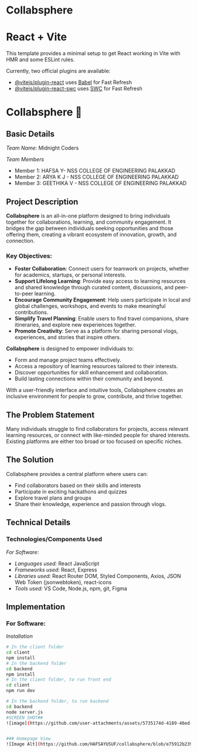 # Collabsphere
# React + Vite

This template provides a minimal setup to get React working in Vite with HMR and some ESLint rules.

Currently, two official plugins are available:

- [@vitejs/plugin-react](https://github.com/vitejs/vite-plugin-react/blob/main/packages/plugin-react/README.md) uses [Babel](https://babeljs.io/) for Fast Refresh
- [@vitejs/plugin-react-swc](https://github.com/vitejs/vite-plugin-react-swc) uses [SWC](https://swc.rs/) for Fast Refresh
# Collabsphere 🎯

## Basic Details

*Team Name:* Midnight Coders

*Team Members*
*   Member 1: HAFSA Y- NSS COLLEGE OF ENGINEERING PALAKKAD
*   Member 2: ARYA K J -  NSS COLLEGE OF ENGINEERING PALAKKAD
*   Member 3: GEETHIKA V   - NSS COLLEGE OF ENGINEERING PALAKKAD



## Project Description

**Collabsphere** is an all-in-one platform designed to bring individuals together for collaborations, learning, and community engagement. It bridges the gap between individuals seeking opportunities and those offering them, creating a vibrant ecosystem of innovation, growth, and connection.

### Key Objectives:
- **Foster Collaboration**: Connect users for teamwork on projects, whether for academics, startups, or personal interests.
- **Support Lifelong Learning**: Provide easy access to learning resources and shared knowledge through curated content, discussions, and peer-to-peer learning.
- **Encourage Community Engagement**: Help users participate in local and global challenges, workshops, and events to make meaningful contributions.
- **Simplify Travel Planning**: Enable users to find travel companions, share itineraries, and explore new experiences together.
- **Promote Creativity**: Serve as a platform for sharing personal vlogs, experiences, and stories that inspire others.

**Collabsphere** is designed to empower individuals to:
- Form and manage project teams effectively.
- Access a repository of learning resources tailored to their interests.
- Discover opportunities for skill enhancement and collaboration.
- Build lasting connections within their community and beyond.

With a user-friendly interface and intuitive tools, Collabsphere creates an inclusive environment for people to grow, contribute, and thrive together.

## The Problem Statement

Many individuals struggle to find collaborators for projects, access relevant learning resources, or connect with like-minded people for shared interests. Existing platforms are either too broad or too focused on specific niches.

## The Solution

Collabsphere provides a central platform where users can:
*  Find collaborators based on their skills and interests
*  Participate in exciting hackathons and quizzes
*   Explore travel plans and groups
* Share their knowledge, experience and passion through vlogs.

## Technical Details

### Technologies/Components Used

*For Software:*

*   *Languages used:*
    React JavaScript
*   *Frameworks used:*
    React, Express
*   *Libraries used:*
    React Router DOM, Styled Components, Axios, JSON Web Token (jsonwebtoken), react-icons
*   *Tools used:*
    VS Code, Node.js, npm, git, Figma


## Implementation

### For Software:

*Installation*
```bash
# In the client folder
cd client
npm install
# In the backend folder
cd backend
npm install
# In the client folder, to run front end
cd client
npm run dev

# In the backend folder, to run backend
cd backend
node server.js
#SCREEN SHOT##
![image](https://github.com/user-attachments/assets/5735174d-4189-46ed-aa65-7bb01e030948)


### Homepage View
![Image Alt](https://github.com/HAFSAYUSUF/collabsphere/blob/e75912b23941dfd159450d983484f72beb7e2c6f/github3.jpg)





